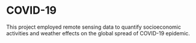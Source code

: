 # COVID-19
This project employed remote sensing data to quantify socioeconomic activities and weather effects on the global spread of COVID-19 epidemic.
